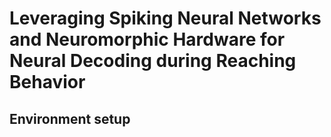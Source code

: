 # Leveraging Spiking Neural Networks and Neuromorphic Hardware for Neural Decoding during Reaching Behavior

## Environment setup 
